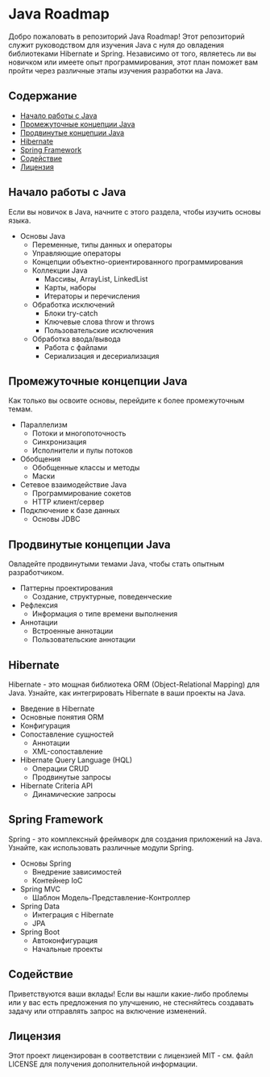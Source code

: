 # Java Roadmap

Добро пожаловать в репозиторий Java Roadmap! Этот репозиторий служит руководством для изучения Java с нуля до овладения библиотеками Hibernate и Spring. Независимо от того, являетесь ли вы новичком или имеете опыт программирования, этот план поможет вам пройти через различные этапы изучения разработки на Java.

## Содержание
- [Начало работы с Java](#начало-работы-с-java)
- [Промежуточные концепции Java](#промежуточные-концепции-java)
- [Продвинутые концепции Java](#продвинутые-концепции-java)
- [Hibernate](#hibernate)
- [Spring Framework](#spring-framework)
- [Содействие](#содействие)
- [Лицензия](#лицензия)

## Начало работы с Java
Если вы новичок в Java, начните с этого раздела, чтобы изучить основы языка.

- Основы Java
    - Переменные, типы данных и операторы
    - Управляющие операторы
    - Концепции объектно-ориентированного программирования
    - Коллекции Java
        - Массивы, ArrayList, LinkedList
        - Карты, наборы
        - Итераторы и перечисления
    - Обработка исключений
        - Блоки try-catch
        - Ключевые слова throw и throws
        - Пользовательские исключения
    - Обработка ввода/вывода
        - Работа с файлами
        - Сериализация и десериализация

## Промежуточные концепции Java
Как только вы освоите основы, перейдите к более промежуточным темам.

- Параллелизм
    - Потоки и многопоточность
    - Синхронизация
    - Исполнители и пулы потоков
- Обобщения
    - Обобщенные классы и методы
    - Маски
- Сетевое взаимодействие Java
    - Программирование сокетов
    - HTTP клиент/сервер
- Подключение к базе данных
    - Основы JDBC

## Продвинутые концепции Java
Овладейте продвинутыми темами Java, чтобы стать опытным разработчиком.

- Паттерны проектирования
    - Создание, структурные, поведенческие
- Рефлексия
    - Информация о типе времени выполнения
- Аннотации
    - Встроенные аннотации
    - Пользовательские аннотации

## Hibernate
Hibernate - это мощная библиотека ORM (Object-Relational Mapping) для Java. Узнайте, как интегрировать Hibernate в ваши проекты на Java.

- Введение в Hibernate
- Основные понятия ORM
- Конфигурация
- Сопоставление сущностей
    - Аннотации
    - XML-сопоставление
- Hibernate Query Language (HQL)
    - Операции CRUD
    - Продвинутые запросы
- Hibernate Criteria API
    - Динамические запросы

## Spring Framework
Spring - это комплексный фреймворк для создания приложений на Java. Узнайте, как использовать различные модули Spring.

- Основы Spring
    - Внедрение зависимостей
    - Контейнер IoC
- Spring MVC
    - Шаблон Модель-Представление-Контроллер
- Spring Data
    - Интеграция с Hibernate
    - JPA
- Spring Boot
    - Автоконфигурация
    - Начальные проекты

## Содействие
Приветствуются ваши вклады! Если вы нашли какие-либо проблемы или у вас есть предложения по улучшению, не стесняйтесь создавать задачу или отправлять запрос на включение изменений.

## Лицензия
Этот проект лицензирован в соответствии с лицензией MIT - см. файл LICENSE для получения дополнительной информации.
